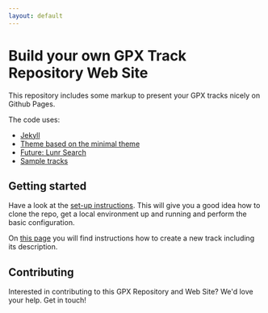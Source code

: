 ```yaml
---
layout: default
---
```


# Build your own GPX Track Repository Web Site

This repository includes some markup to present your GPX tracks nicely on Github Pages.

The code uses:
- [Jekyll](https://jekyllrb.com/)
- [Theme based on the minimal theme](https://github.com/pages-themes/minimal)
- [Future: Lunr Search](http://lunrjs.com)
- [Sample tracks](https://www.inslichtruecken.de)


## Getting started

Have a look at the [set-up instructions](./general/set-up-instructions.html).
This will give you a good idea how to clone the repo, get a local environment up and running and perform the basic configuration.

On [this page](./general/how-to-add-tracks.html) you will find instructions how to create a new track including its description.


## Contributing

Interested in contributing to this GPX Repository and Web Site? We'd love your help. Get in touch!

